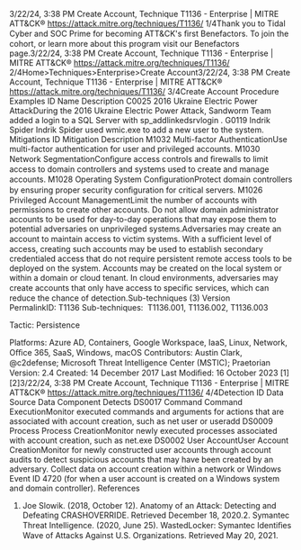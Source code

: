 3/22/24, 3:38 PM Create Account, Technique T1136 - Enterprise | MITRE ATT&CK®
https://attack.mitre.org/techniques/T1136/ 1/4Thank you to Tidal Cyber and SOC Prime for becoming ATT&CK's ﬁrst Benefactors. To join the cohort, or learn more about this program visit our
Benefactors page.3/22/24, 3:38 PM Create Account, Technique T1136 - Enterprise | MITRE ATT&CK®
https://attack.mitre.org/techniques/T1136/ 2/4Home>Techniques>Enterprise>Create Account3/22/24, 3:38 PM Create Account, Technique T1136 - Enterprise | MITRE ATT&CK®
https://attack.mitre.org/techniques/T1136/ 3/4Create Account
Procedure Examples
ID Name Description
C0025 2016 Ukraine Electric
Power AttackDuring the 2016 Ukraine Electric Power Attack, Sandworm Team added a login to a SQL Server
with sp\_addlinkedsrvlogin .
G0119 Indrik Spider Indrik Spider used wmic.exe to add a new user to the system.
Mitigations
ID Mitigation Description
M1032 Multi-factor
AuthenticationUse multi-factor authentication for user and privileged accounts.
M1030 Network
SegmentationConﬁgure access controls and ﬁrewalls to limit access to domain controllers and systems used to
create and manage accounts.
M1028 Operating System
ConﬁgurationProtect domain controllers by ensuring proper security conﬁguration for critical servers.
M1026 Privileged Account
ManagementLimit the number of accounts with permissions to create other accounts. Do not allow domain
administrator accounts to be used for day-to-day operations that may expose them to potential
adversaries on unprivileged systems.Adversaries may create an account to maintain access to victim systems. With a suﬃcient level of access, creating such accounts may be
used to establish secondary credentialed access that do not require persistent remote access tools to be deployed on the system.
Accounts may be created on the local system or within a domain or cloud tenant. In cloud environments, adversaries may create accounts
that only have access to speciﬁc services, which can reduce the chance of detection.Sub-techniques (3)
Version PermalinkID: T1136
Sub-techniques:  T1136.001, T1136.002, T1136.003

Tactic: Persistence

Platforms: Azure AD, Containers, Google Workspace, IaaS, Linux, Network, Oﬃce 365, SaaS, Windows, macOS
Contributors: Austin Clark, @c2defense; Microsoft Threat Intelligence Center (MSTIC); Praetorian
Version: 2.4
Created: 14 December 2017
Last Modiﬁed: 16 October 2023
[1]
[2]3/22/24, 3:38 PM Create Account, Technique T1136 - Enterprise | MITRE ATT&CK®
https://attack.mitre.org/techniques/T1136/ 4/4Detection
ID Data Source Data Component Detects
DS0017 Command Command
ExecutionMonitor executed commands and arguments for actions that are associated with account
creation, such as net user or useradd
DS0009 Process Process
CreationMonitor newly executed processes associated with account creation, such as net.exe
DS0002 User AccountUser Account
CreationMonitor for newly constructed user accounts through account audits to detect suspicious
accounts that may have been created by an adversary. Collect data on account creation
within a network or Windows Event ID 4720 (for when a user account is created on a
Windows system and domain controller).
References
1. Joe Slowik. (2018, October 12). Anatomy of an Attack:
Detecting and Defeating CRASHOVERRIDE. Retrieved
December 18, 2020.2. Symantec Threat Intelligence. (2020, June 25). WastedLocker:
Symantec Identiﬁes Wave of Attacks Against U.S.
Organizations. Retrieved May 20, 2021.